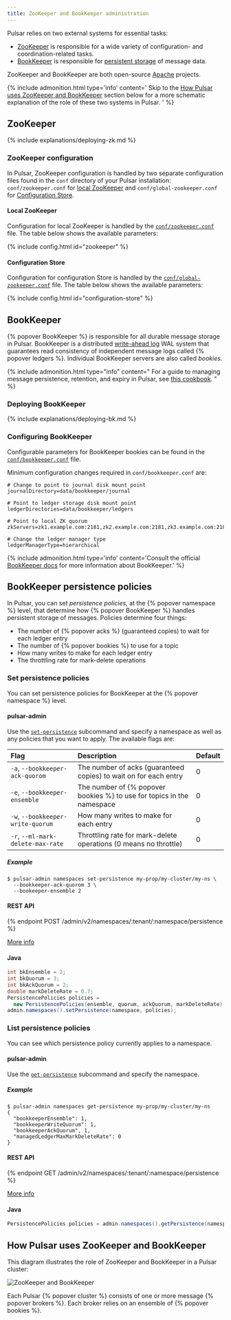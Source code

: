 ```yaml
---
title: ZooKeeper and BookKeeper administration
---
```


<!--

    Licensed to the Apache Software Foundation (ASF) under one
    or more contributor license agreements.  See the NOTICE file
    distributed with this work for additional information
    regarding copyright ownership.  The ASF licenses this file
    to you under the Apache License, Version 2.0 (the
    "License"); you may not use this file except in compliance
    with the License.  You may obtain a copy of the License at

      http://www.apache.org/licenses/LICENSE-2.0

    Unless required by applicable law or agreed to in writing,
    software distributed under the License is distributed on an
    "AS IS" BASIS, WITHOUT WARRANTIES OR CONDITIONS OF ANY
    KIND, either express or implied.  See the License for the
    specific language governing permissions and limitations
    under the License.

-->

Pulsar relies on two external systems for essential tasks:

* [ZooKeeper](https://zookeeper.apache.org/) is responsible for a wide variety of configuration- and coordination-related tasks.
* [BookKeeper](http://bookkeeper.apache.org/) is responsible for [persistent storage](../../getting-started/ConceptsAndArchitecture#persistent-storage) of message data.

ZooKeeper and BookKeeper are both open-source [Apache](https://www.apache.org/) projects.

{% include admonition.html type='info' content='
Skip to the [How Pulsar uses ZooKeeper and BookKeeper](#how-pulsar-uses-zookeeper-and-bookkeeper) section below for a more schematic explanation of the role of these two systems in Pulsar.
' %}

## ZooKeeper

{% include explanations/deploying-zk.md %}

### ZooKeeper configuration

In Pulsar, ZooKeeper configuration is handled by two separate configuration files found in the `conf` directory of your Pulsar installation: `conf/zookeeper.conf` for [local ZooKeeper](#local-zookeeper) and `conf/global-zookeeper.conf` for [Configuration Store](#configuration-store).

#### Local ZooKeeper

Configuration for local ZooKeeper is handled by the [`conf/zookeeper.conf`](../../reference/Configuration#zookeeper) file. The table below shows the available parameters:

{% include config.html id="zookeeper" %}

#### Configuration Store

Configuration for configuration Store is handled by the [`conf/global-zookeeper.conf`](../../reference/Configuration#configuration-store) file. The table below shows the available parameters:

{% include config.html id="configuration-store" %}

## BookKeeper

{% popover BookKeeper %} is responsible for all durable message storage in Pulsar. BookKeeper is a distributed [write-ahead log](https://en.wikipedia.org/wiki/Write-ahead_logging) WAL system that guarantees read consistency of independent message logs called {% popover ledgers %}. Individual BookKeeper servers are also called *bookies*.

{% include admonition.html type="info" content="
For a guide to managing message persistence, retention, and expiry in Pulsar, see [this cookbook](../../cookbooks/RetentionExpiry).
" %}

### Deploying BookKeeper

{% include explanations/deploying-bk.md %}

### Configuring BookKeeper

Configurable parameters for BookKeeper bookies can be found in the [`conf/bookkeeper.conf`](../../reference/Configuration#bookkeeper) file.

Minimum configuration changes required  in `conf/bookkeeper.conf` are:

```properties
# Change to point to journal disk mount point
journalDirectory=data/bookkeeper/journal

# Point to ledger storage disk mount point
ledgerDirectories=data/bookkeeper/ledgers

# Point to local ZK quorum
zkServers=zk1.example.com:2181,zk2.example.com:2181,zk3.example.com:2181

# Change the ledger manager type
ledgerManagerType=hierarchical
```

{% include admonition.html type='info' content='Consult the official [BookKeeper docs](http://bookkeeper.apache.org) for more information about BookKeeper.' %}

## BookKeeper persistence policies

In Pulsar, you can set *persistence policies*, at the {% popover namespace %} level, that determine how {% popover BookKeeper %} handles persistent storage of messages. Policies determine four things:

* The number of {% popover acks %} (guaranteed copies) to wait for each ledger entry
* The number of {% popover bookies %} to use for a topic
* How many writes to make for each ledger entry
* The throttling rate for mark-delete operations

### Set persistence policies

You can set persistence policies for BookKeeper at the {% popover namespace %} level.

#### pulsar-admin

Use the [`set-persistence`](../../reference/CliTools#pulsar-admin-namespaces-set-persistence) subcommand and specify a namespace as well as any policies that you want to apply. The available flags are:

Flag | Description | Default
:----|:------------|:-------
`-a`, `--bookkeeper-ack-quorom` | The number of acks (guaranteed copies) to wait on for each entry | 0
`-e`, `--bookkeeper-ensemble` | The number of {% popover bookies %} to use for topics in the namespace | 0
`-w`, `--bookkeeper-write-quorum` | How many writes to make for each entry | 0
`-r`, `--ml-mark-delete-max-rate` | Throttling rate for mark-delete operations (0 means no throttle) | 0

##### Example

```shell
$ pulsar-admin namespaces set-persistence my-prop/my-cluster/my-ns \
  --bookkeeper-ack-quorom 3 \
  --bookeeper-ensemble 2
```

#### REST API

{% endpoint POST /admin/v2/namespaces/:tenant/:namespace/persistence %}

[More info](../../reference/RestApi#/admin/namespaces/:tenant/:namespace/persistence)

#### Java

```java
int bkEnsemble = 2;
int bkQuorum = 3;
int bkAckQuorum = 2;
double markDeleteRate = 0.7;
PersistencePolicies policies =
  new PersistencePolicies(ensemble, quorum, ackQuorum, markDeleteRate);
admin.namespaces().setPersistence(namespace, policies);
```

### List persistence policies

You can see which persistence policy currently applies to a namespace.

#### pulsar-admin

Use the [`get-persistence`](../../reference/CliTools#pulsar-admin-namespaces-get-persistence) subcommand and specify the namespace.

##### Example

```shell
$ pulsar-admin namespaces get-persistence my-prop/my-cluster/my-ns
{
  "bookkeeperEnsemble": 1,
  "bookkeeperWriteQuorum": 1,
  "bookkeeperAckQuorum", 1,
  "managedLedgerMaxMarkDeleteRate": 0
}
```

#### REST API

{% endpoint GET /admin/v2/namespaces/:tenant/:namespace/persistence %}

[More info](../../reference/RestApi#/admin/namespaces/:tenant/:namespace/persistence)

#### Java

```java
PersistencePolicies policies = admin.namespaces().getPersistence(namespace);
```

## How Pulsar uses ZooKeeper and BookKeeper

This diagram illustrates the role of ZooKeeper and BookKeeper in a Pulsar cluster:

![ZooKeeper and BookKeeper](/img/pulsar_system_architecture.png)

Each Pulsar {% popover cluster %} consists of one or more message {% popover brokers %}. Each broker relies on an ensemble of {% popover bookies %}.
